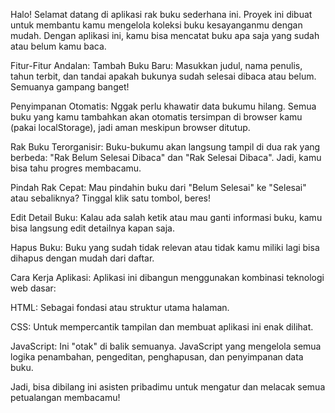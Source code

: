 Halo! Selamat datang di aplikasi rak buku sederhana ini. Proyek ini dibuat untuk membantu kamu mengelola koleksi buku kesayanganmu dengan mudah. Dengan aplikasi ini, kamu bisa mencatat buku apa saja yang sudah atau belum kamu baca.

Fitur-Fitur Andalan:
Tambah Buku Baru: Masukkan judul, nama penulis, tahun terbit, dan tandai apakah bukunya sudah selesai dibaca atau belum. Semuanya gampang banget!

Penyimpanan Otomatis: Nggak perlu khawatir data bukumu hilang. Semua buku yang kamu tambahkan akan otomatis tersimpan di browser kamu (pakai localStorage), jadi aman meskipun browser ditutup.

Rak Buku Terorganisir: Buku-bukumu akan langsung tampil di dua rak yang berbeda: "Rak Belum Selesai Dibaca" dan "Rak Selesai Dibaca". Jadi, kamu bisa tahu progres membacamu.

Pindah Rak Cepat: Mau pindahin buku dari "Belum Selesai" ke "Selesai" atau sebaliknya? Tinggal klik satu tombol, beres!

Edit Detail Buku: Kalau ada salah ketik atau mau ganti informasi buku, kamu bisa langsung edit detailnya kapan saja.

Hapus Buku: Buku yang sudah tidak relevan atau tidak kamu miliki lagi bisa dihapus dengan mudah dari daftar.

Cara Kerja Aplikasi:
Aplikasi ini dibangun menggunakan kombinasi teknologi web dasar:

HTML: Sebagai fondasi atau struktur utama halaman.

CSS: Untuk mempercantik tampilan dan membuat aplikasi ini enak dilihat.

JavaScript: Ini "otak" di balik semuanya. JavaScript yang mengelola semua logika penambahan, pengeditan, penghapusan, dan penyimpanan data buku.

Jadi, bisa dibilang ini asisten pribadimu untuk mengatur dan melacak semua petualangan membacamu!
